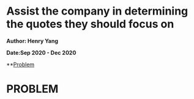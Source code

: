 # Assist the company in determining the quotes they should focus on

**Author: Henry Yang**

**Date:Sep 2020 - Dec 2020**

**[Problem](#problem)
























# PROBLEM
























